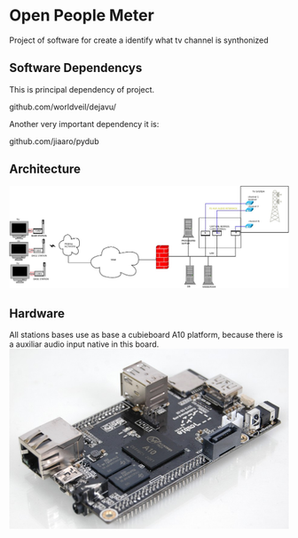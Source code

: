 # Open People Meter
Project of software for create a identify what tv channel is synthonized

## Software Dependencys

This is principal dependency of project.

github.com/worldveil/dejavu/

Another very important dependency it is:

github.com/jiaaro/pydub

## Architecture
![Alt text](imgs/architecture.jpeg?raw=true "Architecture System")


## Hardware

All stations bases use as base a cubieboard A10 platform, because there is a auxiliar audio input native in this board.
![Alt text](imgs/cubieboard.jpeg?raw=true "CubieBoard")

